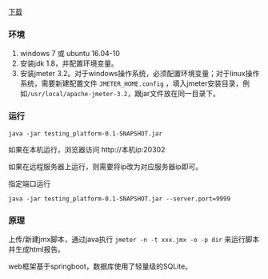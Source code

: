 [下载](https://github.com/wang153723482/testing_platform/releases)

### 环境
1. windows 7 或 ubuntu 16.04-10
2. 安装jdk 1.8，并配置环境变量。
3. 安装jmeter 3.2。对于windows操作系统，必须配置环境变量；对于linux操作系统，需要新建配置文件 `JMETER_HOME.config` ，填入jmeter安装目录，例如`/usr/local/apache-jmeter-3.2`，跟jar文件放在同一目录下。

### 运行 
    
    java -jar testing_platform-0.1-SNAPSHOT.jar
     
如果在本机运行，浏览器访问 http://本机ip:20302

如果在远程服务器上运行，则需要将ip改为对应服务器ip即可。


指定端口运行

    java -jar testing_platform-0.1-SNAPSHOT.jar --server.port=9999

### 原理
上传/新建jmx脚本，通过java执行 `jmeter -n -t xxx.jmx -o -p dir` 来运行脚本并生成html报告。

web框架基于springboot，数据库使用了轻量级的SQLite。


        
        
        
